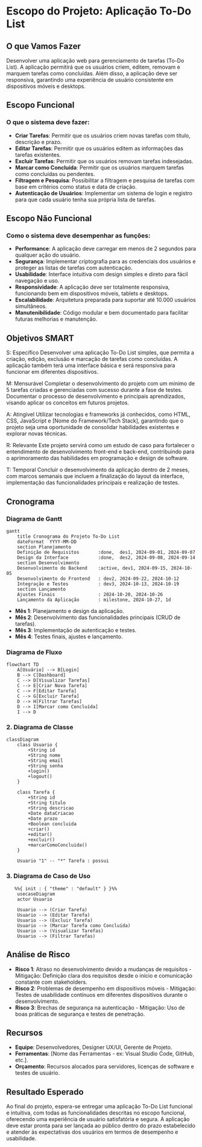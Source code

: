 # Escopo do Projeto: Aplicação To-Do List

## O que Vamos Fazer

Desenvolver uma aplicação web para gerenciamento de tarefas (To-Do List). A aplicação permitirá que os usuários criem, editem, removam e marquem tarefas como concluídas. Além disso, a aplicação deve ser responsiva, garantindo uma experiência de usuário consistente em dispositivos móveis e desktops.

## Escopo Funcional

### O que o sistema deve fazer:
- **Criar Tarefas**: Permitir que os usuários criem novas tarefas com título, descrição e prazo.
- **Editar Tarefas**: Permitir que os usuários editem as informações das tarefas existentes.
- **Excluir Tarefas**: Permitir que os usuários removam tarefas indesejadas.
- **Marcar como Concluída**: Permitir que os usuários marquem tarefas como concluídas ou pendentes.
- **Filtragem e Pesquisa**: Possibilitar a filtragem e pesquisa de tarefas com base em critérios como status e data de criação.
- **Autenticação de Usuários**: Implementar um sistema de login e registro para que cada usuário tenha sua própria lista de tarefas.

## Escopo Não Funcional

### Como o sistema deve desempenhar as funções:
- **Performance**: A aplicação deve carregar em menos de 2 segundos para qualquer ação do usuário.
- **Segurança**: Implementar criptografia para as credenciais dos usuários e proteger as listas de tarefas com autenticação.
- **Usabilidade**: Interface intuitiva com design simples e direto para fácil navegação e uso.
- **Responsividade**: A aplicação deve ser totalmente responsiva, funcionando bem em dispositivos móveis, tablets e desktops.
- **Escalabilidade**: Arquitetura preparada para suportar até 10.000 usuários simultâneos.
- **Manutenibilidade**: Código modular e bem documentado para facilitar futuras melhorias e manutenção.

## Objetivos SMART

S: Específico
Desenvolver uma aplicação To-Do List simples, que permita a criação, edição, exclusão e marcação de tarefas como concluídas. A aplicação também terá uma interface básica e será responsiva para funcionar em diferentes dispositivos.

M: Mensurável
Completar o desenvolvimento do projeto com um mínimo de 5 tarefas criadas e gerenciadas com sucesso durante a fase de testes. Documentar o processo de desenvolvimento e principais aprendizados, visando aplicar os conceitos em futuros projetos.

A: Atingível
Utilizar tecnologias e frameworks já conhecidos, como HTML, CSS, JavaScript e [Nome do Framework/Tech Stack], garantindo que o projeto seja uma oportunidade de consolidar habilidades existentes e explorar novas técnicas.

R: Relevante
Este projeto servirá como um estudo de caso para fortalecer o entendimento de desenvolvimento front-end e back-end, contribuindo para o aprimoramento das habilidades em programação e design de software.

T: Temporal
Concluir o desenvolvimento da aplicação dentro de 2 meses, com marcos semanais que incluem a finalização do layout da interface, implementação das funcionalidades principais e realização de testes.



## Cronograma

### Diagrama de Gantt

```mermaid
gantt
    title Cronograma do Projeto To-Do List
    dateFormat  YYYY-MM-DD
    section Planejamento
    Definição de Requisitos       :done,  des1, 2024-09-01, 2024-09-07
    Design da Interface           :done,  des2, 2024-09-08, 2024-09-14
    section Desenvolvimento
    Desenvolvimento do Backend    :active, dev1, 2024-09-15, 2024-10-05
    Desenvolvimento do Frontend   : dev2, 2024-09-22, 2024-10-12
    Integração e Testes           : dev3, 2024-10-13, 2024-10-19
    section Lançamento
    Ajustes Finais                : 2024-10-20, 2024-10-26
    Lançamento da Aplicação       : milestone, 2024-10-27, 1d
```

- **Mês 1**: Planejamento e design da aplicação.
- **Mês 2**: Desenvolvimento das funcionalidades principais (CRUD de tarefas).
- **Mês 3**: Implementação de autenticação e testes.
- **Mês 4**: Testes finais, ajustes e lançamento.

### Diagrama de Fluxo
```mermaid
flowchart TD
    A[Usuário] --> B[Login]
    B --> C[Dashboard]
    C --> D[Visualizar Tarefas]
    C --> E[Criar Nova Tarefa]
    C --> F[Editar Tarefa]
    C --> G[Excluir Tarefa]
    D --> H[Filtrar Tarefas]
    D --> I[Marcar como Concluída]
    I --> D
```

### 2. Diagrama de Classe


```mermaid
classDiagram
    class Usuario {
        +String id
        +String nome
        +String email
        +String senha
        +login()
        +logout()
    }

    class Tarefa {
        +String id
        +String titulo
        +String descricao
        +Date dataCriacao
        +Date prazo
        +Boolean concluida
        +criar()
        +editar()
        +excluir()
        +marcarComoConcluida()
    }

    Usuario "1" -- "*" Tarefa : possui
```

### 3. Diagrama de Caso de Uso
```mermaid
   %%{ init : { "theme" : "default" } }%%
    usecaseDiagram
    actor Usuario

    Usuario --> (Criar Tarefa)
    Usuario --> (Editar Tarefa)
    Usuario --> (Excluir Tarefa)
    Usuario --> (Marcar Tarefa como Concluída)
    Usuario --> (Visualizar Tarefas)
    Usuario --> (Filtrar Tarefas)

```
## Análise de Risco

- **Risco 1**: Atraso no desenvolvimento devido a mudanças de requisitos - Mitigação: Definição clara dos requisitos desde o início e comunicação constante com stakeholders.
- **Risco 2**: Problemas de desempenho em dispositivos móveis - Mitigação: Testes de usabilidade contínuos em diferentes dispositivos durante o desenvolvimento.
- **Risco 3**: Brechas de segurança na autenticação - Mitigação: Uso de boas práticas de segurança e testes de penetração.

## Recursos

- **Equipe**: Desenvolvedores, Designer UX/UI, Gerente de Projeto.
- **Ferramentas**: [Nome das Ferramentas - ex: Visual Studio Code, GitHub, etc.].
- **Orçamento**: Recursos alocados para servidores, licenças de software e testes de usuário.

## Resultado Esperado

Ao final do projeto, espera-se entregar uma aplicação To-Do List funcional e intuitiva, com todas as funcionalidades descritas no escopo funcional, oferecendo uma experiência de usuário satisfatória e segura. A aplicação deve estar pronta para ser lançada ao público dentro do prazo estabelecido e atender às expectativas dos usuários em termos de desempenho e usabilidade.
